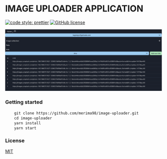 # IMAGE UPLOADER APPLICATION

[![code style: prettier](https://img.shields.io/badge/code_style-prettier-ff69b4.svg?style=flat-square)](https://github.com/prettier/prettier)
[![GitHub license](https://img.shields.io/badge/license-MIT-blue.svg)](https://github.com/merima98/ASK-app-client/blob/main/LICENSE)

![Screenshot](docs/images/screenshot.png)

### Getting started

```
    git clone https://github.com/merima98/image-uploader.git
    cd image-uploader
    yarn install
    yarn start
```

### License

[MIT](./LICENSE)
